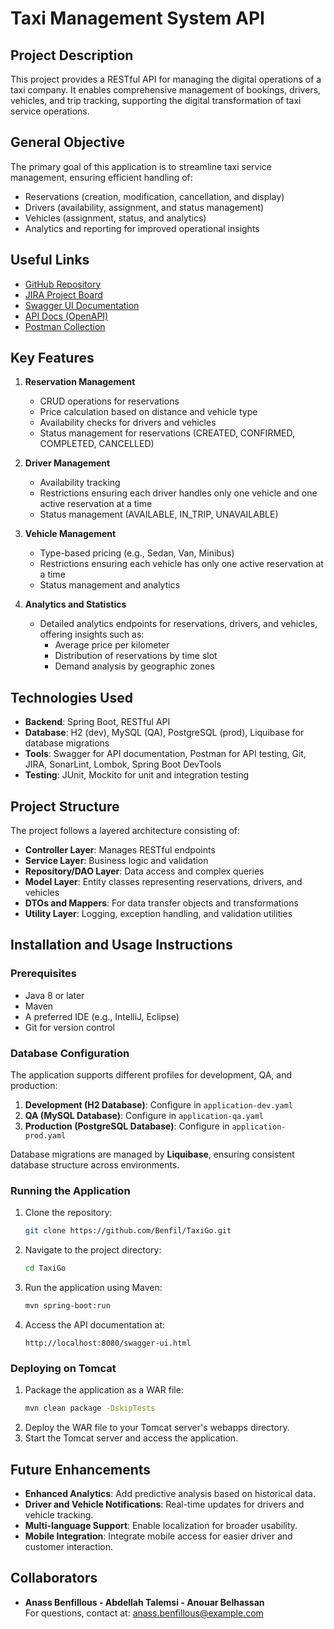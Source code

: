 # Taxi Management System API

## Project Description
This project provides a RESTful API for managing the digital operations of a taxi company. It enables comprehensive management of bookings, drivers, vehicles, and trip tracking, supporting the digital transformation of taxi service operations. 

## General Objective
The primary goal of this application is to streamline taxi service management, ensuring efficient handling of:
- Reservations (creation, modification, cancellation, and display)
- Drivers (availability, assignment, and status management)
- Vehicles (assignment, status, and analytics)
- Analytics and reporting for improved operational insights

## Useful Links
- [GitHub Repository](https://github.com/Benfil/TaxiGo)
- [JIRA Project Board](https://benfill.atlassian.net/jira/software/projects/TAX/boards/203?atlOrigin=eyJpIjoiMDg2NTc2MTE1ZDIzNDk0Y2I1NmRiODIwMjFhMjVlMTkiLCJwIjoiaiJ9)
- [Swagger UI Documentation](http://localhost:8080/swagger-ui)
- [API Docs (OpenAPI)](http://localhost:8080/v2/api-docs)
- [Postman Collection](https://www.postman.com/crimson-crescent-536061/workspace/benfill-workspace/collection/30811349-9b737d7f-54c8-4e35-a6b7-37ff4d4ad4ea?action=share&creator=30811349)


## Key Features
1. **Reservation Management**  
   - CRUD operations for reservations
   - Price calculation based on distance and vehicle type
   - Availability checks for drivers and vehicles
   - Status management for reservations (CREATED, CONFIRMED, COMPLETED, CANCELLED)

2. **Driver Management**  
   - Availability tracking
   - Restrictions ensuring each driver handles only one vehicle and one active reservation at a time
   - Status management (AVAILABLE, IN_TRIP, UNAVAILABLE)

3. **Vehicle Management**  
   - Type-based pricing (e.g., Sedan, Van, Minibus)
   - Restrictions ensuring each vehicle has only one active reservation at a time
   - Status management and analytics

4. **Analytics and Statistics**  
   - Detailed analytics endpoints for reservations, drivers, and vehicles, offering insights such as:
     - Average price per kilometer
     - Distribution of reservations by time slot
     - Demand analysis by geographic zones

## Technologies Used
- **Backend**: Spring Boot, RESTful API
- **Database**: H2 (dev), MySQL (QA), PostgreSQL (prod), Liquibase for database migrations
- **Tools**: Swagger for API documentation, Postman for API testing, Git, JIRA, SonarLint, Lombok, Spring Boot DevTools
- **Testing**: JUnit, Mockito for unit and integration testing

## Project Structure
The project follows a layered architecture consisting of:
- **Controller Layer**: Manages RESTful endpoints
- **Service Layer**: Business logic and validation
- **Repository/DAO Layer**: Data access and complex queries
- **Model Layer**: Entity classes representing reservations, drivers, and vehicles
- **DTOs and Mappers**: For data transfer objects and transformations
- **Utility Layer**: Logging, exception handling, and validation utilities

## Installation and Usage Instructions

### Prerequisites
- Java 8 or later
- Maven
- A preferred IDE (e.g., IntelliJ, Eclipse)
- Git for version control

### Database Configuration
The application supports different profiles for development, QA, and production:
1. **Development (H2 Database)**: Configure in `application-dev.yaml`
2. **QA (MySQL Database)**: Configure in `application-qa.yaml`
3. **Production (PostgreSQL Database)**: Configure in `application-prod.yaml`

Database migrations are managed by **Liquibase**, ensuring consistent database structure across environments.

### Running the Application
1. Clone the repository:
   ```bash
   git clone https://github.com/Benfil/TaxiGo.git
   ```
2. Navigate to the project directory:
   ```bash
   cd TaxiGo
   ```
3. Run the application using Maven:
   ```bash
   mvn spring-boot:run
   ```
4. Access the API documentation at:
   ```
   http://localhost:8080/swagger-ui.html
   ```

### Deploying on Tomcat
1. Package the application as a WAR file:
   ```bash
   mvn clean package -DskipTests
   ```
2. Deploy the WAR file to your Tomcat server's webapps directory.
3. Start the Tomcat server and access the application.

## Future Enhancements
- **Enhanced Analytics**: Add predictive analysis based on historical data.
- **Driver and Vehicle Notifications**: Real-time updates for drivers and vehicle tracking.
- **Multi-language Support**: Enable localization for broader usability.
- **Mobile Integration**: Integrate mobile access for easier driver and customer interaction.

## Collaborators
- **Anass Benfillous - Abdellah Talemsi - Anouar Belhassan**  
For questions, contact at: [anass.benfillous@example.com](mailto:anass.benfillous@example.com)
